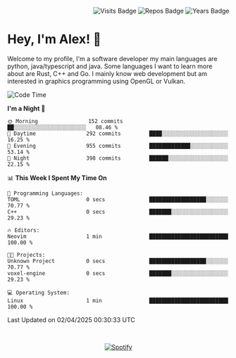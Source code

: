 <p align="right">
  <img src="https://badges.pufler.dev/visits/Alextibtab/Alextibtab" alt="Visits Badge">
  <img src="https://badges.pufler.dev/repos/Alextibtab/" alt="Repos Badge">
  <img src="https://badges.pufler.dev/years/Alextibtab/" alt="Years Badge">
</p>

<h1 align="left">Hey, I'm Alex! 💽 </h1>

Welcome to my profile, I'm a software developer my main languages are python, java/typescript and java. Some languages I want to learn more about are Rust, C++ and Go. I mainly know web development but am interested in graphics programming using OpenGL or Vulkan.

<!--START_SECTION:waka-->
![Code Time](http://img.shields.io/badge/Code%20Time-138%20hrs%206%20mins-blue)

**I'm a Night 🦉** 

```text
🌞 Morning                152 commits         ██░░░░░░░░░░░░░░░░░░░░░░░   08.46 % 
🌆 Daytime                292 commits         ████░░░░░░░░░░░░░░░░░░░░░   16.25 % 
🌃 Evening                955 commits         █████████████░░░░░░░░░░░░   53.14 % 
🌙 Night                  398 commits         ██████░░░░░░░░░░░░░░░░░░░   22.15 % 
```


📊 **This Week I Spent My Time On** 

```text
💬 Programming Languages: 
TOML                     0 secs              ██████████████████░░░░░░░   70.77 % 
C++                      0 secs              ███████░░░░░░░░░░░░░░░░░░   29.23 % 

🔥 Editors: 
Neovim                   1 min               █████████████████████████   100.00 % 

🐱‍💻 Projects: 
Unknown Project          0 secs              ██████████████████░░░░░░░   70.77 % 
voxel-engine             0 secs              ███████░░░░░░░░░░░░░░░░░░   29.23 % 

💻 Operating System: 
Linux                    1 min               █████████████████████████   100.00 % 
```


 Last Updated on 02/04/2025 00:30:33 UTC
<!--END_SECTION:waka-->
&nbsp;<div align="center">
  [![Spotify](https://spotify-now-playing-wine-six.vercel.app/api/spotify?border_color=ffffff)](https://open.spotify.com/user/pmo1v2ejnt42kgp5jar5drtag)
</div>

